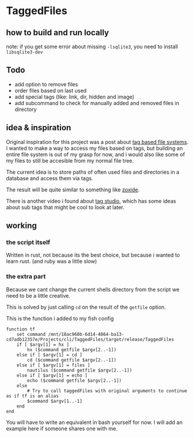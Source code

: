 # TaggedFiles

## how to build and run locally

note: if you get some error about missing `-lsqlite3`, you need to install `libsqlite3-dev`


## Todo

- add option to remove files
- order files based on last used
- add special tags (like: link, dir, hidden and image)
- add subcommand to check for manually added and removed files in directory

## idea & inspiration
Original inspiration for this project was a post about [tag based file systems](https://garrit.xyz/posts/2024-04-02-fuck-trees-use-tags).
I wanted to make a way to access my files based on tags, but building an entire file system is out of my grasp for now, and i would also like some of my files to still be accesible from my normal file tree.

The current idea is to store paths of often used files and directories in a database and access them via tags.

The result will be quite similar to something like [zoxide](https://github.com/ajeetdsouza/zoxide).

There is another video i found about [tag studio](https://www.youtube.com/watch?v=wTQeMkYRMcw&t=3s), which has some ideas about sub tags that might be cool to look at later.

## working

### the script itself
Written in rust, not because its the best choice, but because i wanted to learn rust. (and ruby was a little slow)

### the extra part
Because we cant change the current shells directory from the script we need to be a little creative.

This is solved by just calling `cd` on the result of the `getfile` option.

This is the function i added to my fish config
```fish
function tf
    set command /mnt/18ac960b-6d14-4864-ba13-cd7adb12357e/Projects/cli/TaggedFiles/target/release/TaggedFiles
    if [ $argv[1] = hx ]
        hx ($command getfile $argv[2..-1])
    else if [ $argv[1] = cd ]
        cd ($command getfile $argv[2..-1])
    else if [ $argv[1] = files ]
        nautilus ($command getfile $argv[2..-1])
    else if [ $argv[1] = echo ]
        echo ($command getfile $argv[2..-1])
    else
        # Try to call taggedFiles with original arguments to continue as if tf is an alias
        $command $argv[1..-1]
    end
end
```

You will have to write an equivalent in bash yourself for now. I will add an example here if someone shares one with me.
